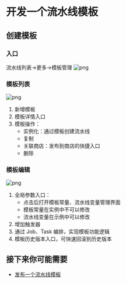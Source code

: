 # 开发一个流水线模板

## 创建模板

### 入口

流水线列表->更多->模板管理
![png](../../assets/template_entry.png)

### 模板列表

![png](../../assets/template_list.png)

1. 新增模板
2. 模板详情入口
3. 模板操作：
    - 实例化：通过模板创建流水线
    - 复制
    - 关联商店：发布到商店的快捷入口
    - 删除

### 模板编辑

![png](../../assets/template_edit.png)

1. 全局参数入口：
    - 点击后打开模板常量、流水线变量管理界面
    - 模板常量在实例中不可以修改
    - 流水线变量在示例中可以修改
2. 增加触发器
3. 通过 Job、Task 编排，实现模板功能逻辑
4. 模板历史版本入口，可快速回滚到历史版本

## 接下来你可能需要

- [发布一个流水线模板](release-new-template.md)